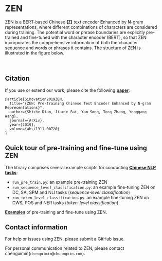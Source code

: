 # ZEN

ZEN is a BERT-based Chinese **(Z)** text encoder **E**nhanced by **N**-gram representations, where different combinations of characters are considered during training. The potential word or phrase boundaries are explicitly pre-trained and fine-tuned with the character encoder (BERT), so that ZEN incorporates the comprehensive information of both the character sequence and words or phrases it contains. The structure of ZEN is illustrated in the figure below.

　　
## Citation

If you use or extend our work, please cite the following [**paper**](https://arxiv.org/abs/1911.00720):
```
@article{Sinovation2019ZEN,
  title="{ZEN: Pre-training Chinese Text Encoder Enhanced by N-gram Representations}",
  author={Shizhe Diao, Jiaxin Bai, Yan Song, Tong Zhang, Yonggang Wang},
  journal={ArXiv},
  year={2019},
  volume={abs/1911.00720}
}
```


## Quick tour of pre-training and fine-tune using ZEN

The library comprises several example scripts for conducting [**Chinese NLP tasks**](/datasets):

- `run_pre_train.py`: an example pre-training ZEN
- `run_sequence_level_classification.py`: an example fine-tuning ZEN on DC, SA, SPM and NLI tasks (*sequence-level classification*)
- `run_token_level_classification.py`: an example fine-tuning ZEN on CWS, POS and NER tasks (*token-level classification*)


[**Examples**](/examples) of pre-training and fine-tune using ZEN.


## Contact information

For help or issues using ZEN, please submit a GitHub issue.

For personal communication related to ZEN, please contact chenguimin(`chenguimin@chuangxin.com`).

